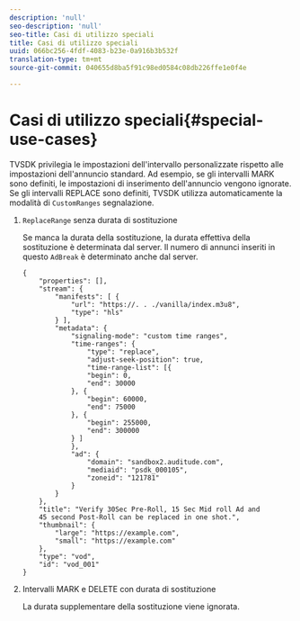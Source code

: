 ```yaml
---
description: 'null'
seo-description: 'null'
seo-title: Casi di utilizzo speciali
title: Casi di utilizzo speciali
uuid: 066bc256-4fdf-4083-b23e-0a916b3b532f
translation-type: tm+mt
source-git-commit: 040655d8ba5f91c98ed0584c08db226ffe1e0f4e

---
```



# Casi di utilizzo speciali{#special-use-cases}

TVSDK privilegia le impostazioni dell&#39;intervallo personalizzate rispetto alle impostazioni dell&#39;annuncio standard. Ad esempio, se gli intervalli MARK sono definiti, le impostazioni di inserimento dell&#39;annuncio vengono ignorate. Se gli intervalli REPLACE sono definiti, TVSDK utilizza automaticamente la modalità di `CustomRanges` segnalazione.

1. `ReplaceRange` senza durata di sostituzione

   Se manca la durata della sostituzione, la durata effettiva della sostituzione è determinata dal server. Il numero di annunci inseriti in questo `AdBreak` è determinato anche dal server.

   ```
   {
       "properties": [],
       "stream": {
           "manifests": [ {
               "url": "https://. . ./vanilla/index.m3u8",
               "type": "hls"
           } ],
           "metadata": {
               "signaling-mode": "custom time ranges",
               "time-ranges": {
                   "type": "replace",
                   "adjust-seek-position": true,
                   "time-range-list": [{
                   "begin": 0,
                   "end": 30000
               }, {
                   "begin": 60000,
                   "end": 75000
               }, {
                   "begin": 255000,
                   "end": 300000
               } ]
               },
               "ad": {             
                   "domain": "sandbox2.auditude.com",
                   "mediaid": "psdk_000105",
                   "zoneid": "121781"
               }     
           }
       },
       "title": "Verify 30Sec Pre-Roll, 15 Sec Mid roll Ad and 
       45 second Post-Roll can be replaced in one shot.",
       "thumbnail": {
           "large": "https://example.com",
           "small": "https://example.com"
       },
       "type": "vod",
       "id": "vod_001"
   }
   ```

1. Intervalli MARK e DELETE con durata di sostituzione

   La durata supplementare della sostituzione viene ignorata.
